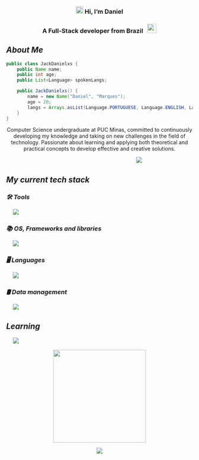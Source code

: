 <h3 align="center"><img src="https://raw.githubusercontent.com/MartinHeinz/MartinHeinz/master/wave.gif" width="20px"> Hi, I’m Daniel</h3>
<h3 align="center">A Full-Stack developer from Brazil &nbsp; <img width="25" src="http://purecatamphetamine.github.io/country-flag-icons/3x2/BR.svg"/></h3>

## ***About Me***

```java
public class JackDanielxs {
    public Name name;
    public int age;
    public List<Language> spokenLangs;

    public JackDanielxs() {
        name = new Name("Daniel", "Marques");
        age = 20;
        langs = Arrays.asList(Language.PORTUGUESE, Language.ENGLISH, Language.SPANISH, Language.FRENCH);
    }
}
```

<p align="center">Computer Science undergraduate at PUC Minas, committed to continuously developing my knowledge and taking on new challenges in the field of technology. Passionate about learning and applying both theoretical and practical concepts to develop effective and creative solutions.</p>
<p align="center">
    <span>&emsp;&emsp;&emsp;&emsp;&emsp;&emsp;&emsp;&emsp;&emsp;&emsp;&emsp;&emsp;&emsp;&emsp;&emsp;</span>
    <a href="https://git.io/typing-svg">
        <img src="https://readme-typing-svg.herokuapp.com?color=79c0ff&lines=Creative+Developer;Continuous+Learner;Code+Troubleshooter;Pragmatic+Engineer;Innovative+Creator;Performance+Tuner" />
    </a>
</p>

## ***My current tech stack***

### ***🛠️ Tools***

<p align="left">
  <span>&emsp;</span>
  <a href="https://github.com/syvixor/skills-icons">
    <img src="https://skills.syvixor.com/api/icons?i=visualstudio,visualstudiocode,eclipseide,github,githubcopilot,amazonwebservices,azure,stackoverflow" />
  </a>
</p>

### ***📚 OS, Frameworks and libraries***

<p align="left">
  <span>&emsp;</span>
  <a href="https://github.com/syvixor/skills-icons">
    <img src="https://skills.syvixor.com/api/icons?i=windows,dotnet,springboot,apachemaven,matlab,cmake,fastapi" />
  </a>
</p>

### ***🖥️ Languages***

<p align="left">
  <span>&emsp;</span>
  <a href="https://github.com/syvixor/skills-icons">
    <img src="https://skills.syvixor.com/api/icons?i=c,csharp,java,html,css,javascript" />
  </a>
</p>

### ***🛢️ Data management***

<p align="left">
  <span>&emsp;</span>
  <a href="https://github.com/syvixor/skills-icons">
    <img src="https://skills.syvixor.com/api/icons?i=sqlserver,postgresql,mysql,supabase" />
  </a>
</p>

## ***Learning***

<p align="left">
  <span>&emsp;</span>
  <a href="https://github.com/syvixor/skills-icons">
    <img src="https://skills.syvixor.com/api/icons?i=python,typescript,tailwindcss,nodejs" />
  </a>
</p>

<p align="middle">
    <a href="https://github.com/kittinan/spotify-github-profile">
        <img src="https://spotify-github-profile.kittinanx.com/api/view?uid=dmmarquestop1&cover_image=true&theme=default&show_offline=true&background_color=0d1117&interchange=true&bar_color_cover=true" 
             width="250"/>
    </a>
</p>

<p align="middle">
    <img src="https://visitor-badge.laobi.icu/badge?page_id=JackDanielxs.JackDanielxs&style=for-the-badge&color=79c0ff&label=Profile%20Views&logo=eye&logoColor=white&labelColor=0b1c2c" />
</p>
    
